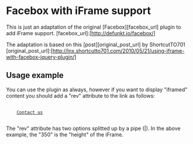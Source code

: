Facebox with iFrame support
===========================
This is just an adaptation of the original [Facebox][facebox_url] plugin to add iFrame support.
[facebox_url]:[http://defunkt.io/facebox/]

The adaptation is based on this [post][original_post_url] by ShortcutTO701
[original_post_url]:[http://lnx.shortcutto701.com/2010/05/21/using-iframe-with-facebox-jquery-plugin/]

Usage example
-------------
You can use the plugin as always, however if you want to display "iframed" content you should add a "rev" attribute to the link as follows:
<pre>
  <code>
	<a href="contactform.aspx" rel="[facebox]" rev="iframe|350">Contact us</a>
  </code>
</pre>

The "rev" attribute has two options splitted up by a pipe (|). In the above example, the "350" is the "height" of the iFrame.